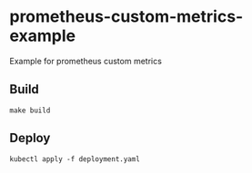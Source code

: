# prometheus-custom-metrics-example
Example for prometheus custom metrics

## Build

```
make build
```

## Deploy

```
kubectl apply -f deployment.yaml
```